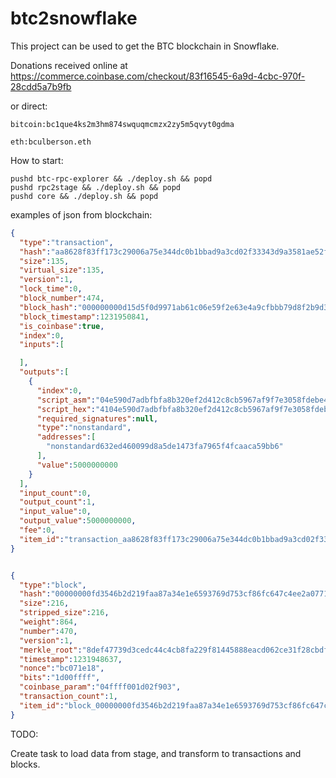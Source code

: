# btc2snowflake

This project can be used to get the BTC blockchain in Snowflake.

Donations received online at https://commerce.coinbase.com/checkout/83f16545-6a9d-4cbc-970f-28cdd5a7b9fb

or direct:

    bitcoin:bc1que4ks2m3hm874swquqmcmzx2zy5m5qvyt0gdma

    eth:bculberson.eth

How to start:

```shell
pushd btc-rpc-explorer && ./deploy.sh && popd
pushd rpc2stage && ./deploy.sh && popd
pushd core && ./deploy.sh && popd
```

examples of json from blockchain:

```json
{
  "type":"transaction",
  "hash":"aa8628f83ff173c29006a75e344dc0b1bbad9a3cd02f33343d9a3581ae52f268",
  "size":135,
  "virtual_size":135,
  "version":1,
  "lock_time":0,
  "block_number":474,
  "block_hash":"000000000d15d5f0d9971ab61c06e59f2e63e4a9cfbbb79d8f2b9d32243ee540",
  "block_timestamp":1231950841,
  "is_coinbase":true,
  "index":0,
  "inputs":[

  ],
  "outputs":[
    {
      "index":0,
      "script_asm":"04e590d7adbfbfa8b320ef2d412c8cb5967af9f7e3058fdebe454b0c2f743009021265beb10c635a31d7cd803c249d0c6a582cad05b3f41148a30a99fc21bf42d8 OP_CHECKSIG",
      "script_hex":"4104e590d7adbfbfa8b320ef2d412c8cb5967af9f7e3058fdebe454b0c2f743009021265beb10c635a31d7cd803c249d0c6a582cad05b3f41148a30a99fc21bf42d8ac",
      "required_signatures":null,
      "type":"nonstandard",
      "addresses":[
        "nonstandard632ed460099d8a5de1473fa7965f4fcaaca59bb6"
      ],
      "value":5000000000
    }
  ],
  "input_count":0,
  "output_count":1,
  "input_value":0,
  "output_value":5000000000,
  "fee":0,
  "item_id":"transaction_aa8628f83ff173c29006a75e344dc0b1bbad9a3cd02f33343d9a3581ae52f268"
}
```

```json

{
  "type":"block",
  "hash":"00000000fd3546b2d219faa87a34e1e6593769d753cf86fc647c4ee2a07710d1",
  "size":216,
  "stripped_size":216,
  "weight":864,
  "number":470,
  "version":1,
  "merkle_root":"8def47739d3cedc44c4cb8fa229f81445888eacd062ce31f28cbdf1aab52cba1",
  "timestamp":1231948637,
  "nonce":"bc071e18",
  "bits":"1d00ffff",
  "coinbase_param":"04ffff001d02f903",
  "transaction_count":1,
  "item_id":"block_00000000fd3546b2d219faa87a34e1e6593769d753cf86fc647c4ee2a07710d1"
}

```

TODO:

Create task to load data from stage, and transform to transactions and blocks.

